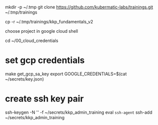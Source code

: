 
mkdir -p ~/.tmp
git clone https://github.com/kubermatic-labs/trainings.git ~/.tmp/trainings
<!-- TODO remove v2 -->
cp -r ~/.tmp/trainings/kkp_fundamentals_v2

choose project in google cloud shell

cd ~/00_cloud_credentials

# set gcp credentials
make get_gcp_sa_key
export GOOGLE_CREDENTIALS=$(cat ~/secrets/key.json)

# create ssh key pair
ssh-keygen -N '' -f ~/secrets/kkp_admin_training
eval `ssh-agent`
ssh-add ~/secrets/kkp_admin_training


<!-- TODO use absolute paths triggered from the task dir everywhere -->

<!-- TODO is the seed preset in the right folder? -->
